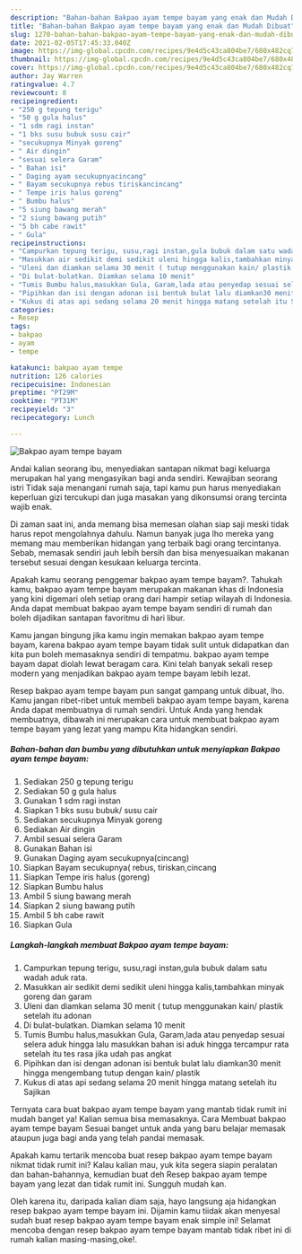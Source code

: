 ```yaml
---
description: "Bahan-bahan Bakpao ayam tempe bayam yang enak dan Mudah Dibuat"
title: "Bahan-bahan Bakpao ayam tempe bayam yang enak dan Mudah Dibuat"
slug: 1270-bahan-bahan-bakpao-ayam-tempe-bayam-yang-enak-dan-mudah-dibuat
date: 2021-02-05T17:45:33.040Z
image: https://img-global.cpcdn.com/recipes/9e4d5c43ca804be7/680x482cq70/bakpao-ayam-tempe-bayam-foto-resep-utama.jpg
thumbnail: https://img-global.cpcdn.com/recipes/9e4d5c43ca804be7/680x482cq70/bakpao-ayam-tempe-bayam-foto-resep-utama.jpg
cover: https://img-global.cpcdn.com/recipes/9e4d5c43ca804be7/680x482cq70/bakpao-ayam-tempe-bayam-foto-resep-utama.jpg
author: Jay Warren
ratingvalue: 4.7
reviewcount: 8
recipeingredient:
- "250 g tepung terigu"
- "50 g gula halus"
- "1 sdm ragi instan"
- "1 bks susu bubuk susu cair"
- "secukupnya Minyak goreng"
- " Air dingin"
- "sesuai selera Garam"
- " Bahan isi"
- " Daging ayam secukupnyacincang"
- " Bayam secukupnya rebus tiriskancincang"
- " Tempe iris halus goreng"
- " Bumbu halus"
- "5 siung bawang merah"
- "2 siung bawang putih"
- "5 bh cabe rawit"
- " Gula"
recipeinstructions:
- "Campurkan tepung terigu, susu,ragi instan,gula bubuk dalam satu wadah aduk rata."
- "Masukkan air sedikit demi sedikit uleni hingga kalis,tambahkan minyak goreng dan garam"
- "Uleni dan diamkan selama 30 menit ( tutup menggunakan kain/ plastik setelah itu adonan"
- "Di bulat-bulatkan. Diamkan selama 10 menit"
- "Tumis Bumbu halus,masukkan Gula, Garam,lada atau penyedap sesuai selera aduk hingga lalu masukkan bahan isi aduk hingga tercampur rata setelah itu tes rasa jika udah pas angkat"
- "Pipihkan dan isi dengan adonan isi bentuk bulat lalu diamkan30 menit hingga mengembang tutup dengan kain/ plastik"
- "Kukus di atas api sedang selama 20 menit hingga matang setelah itu Sajikan"
categories:
- Resep
tags:
- bakpao
- ayam
- tempe

katakunci: bakpao ayam tempe 
nutrition: 126 calories
recipecuisine: Indonesian
preptime: "PT29M"
cooktime: "PT31M"
recipeyield: "3"
recipecategory: Lunch

---
```



![Bakpao ayam tempe bayam](https://img-global.cpcdn.com/recipes/9e4d5c43ca804be7/680x482cq70/bakpao-ayam-tempe-bayam-foto-resep-utama.jpg)

Andai kalian seorang ibu, menyediakan santapan nikmat bagi keluarga merupakan hal yang mengasyikan bagi anda sendiri. Kewajiban seorang istri Tidak saja menangani rumah saja, tapi kamu pun harus menyediakan keperluan gizi tercukupi dan juga masakan yang dikonsumsi orang tercinta wajib enak.

Di zaman  saat ini, anda memang bisa memesan olahan siap saji meski tidak harus repot mengolahnya dahulu. Namun banyak juga lho mereka yang memang mau memberikan hidangan yang terbaik bagi orang tercintanya. Sebab, memasak sendiri jauh lebih bersih dan bisa menyesuaikan makanan tersebut sesuai dengan kesukaan keluarga tercinta. 



Apakah kamu seorang penggemar bakpao ayam tempe bayam?. Tahukah kamu, bakpao ayam tempe bayam merupakan makanan khas di Indonesia yang kini digemari oleh setiap orang dari hampir setiap wilayah di Indonesia. Anda dapat membuat bakpao ayam tempe bayam sendiri di rumah dan boleh dijadikan santapan favoritmu di hari libur.

Kamu jangan bingung jika kamu ingin memakan bakpao ayam tempe bayam, karena bakpao ayam tempe bayam tidak sulit untuk didapatkan dan kita pun boleh memasaknya sendiri di tempatmu. bakpao ayam tempe bayam dapat diolah lewat beragam cara. Kini telah banyak sekali resep modern yang menjadikan bakpao ayam tempe bayam lebih lezat.

Resep bakpao ayam tempe bayam pun sangat gampang untuk dibuat, lho. Kamu jangan ribet-ribet untuk membeli bakpao ayam tempe bayam, karena Anda dapat membuatnya di rumah sendiri. Untuk Anda yang hendak membuatnya, dibawah ini merupakan cara untuk membuat bakpao ayam tempe bayam yang lezat yang mampu Kita hidangkan sendiri.

<!--inarticleads1-->

##### Bahan-bahan dan bumbu yang dibutuhkan untuk menyiapkan Bakpao ayam tempe bayam:

1. Sediakan 250 g tepung terigu
1. Sediakan 50 g gula halus
1. Gunakan 1 sdm ragi instan
1. Siapkan 1 bks susu bubuk/ susu cair
1. Sediakan secukupnya Minyak goreng
1. Sediakan  Air dingin
1. Ambil sesuai selera Garam
1. Gunakan  Bahan isi
1. Gunakan  Daging ayam secukupnya(cincang)
1. Siapkan  Bayam secukupnya( rebus, tiriskan,cincang
1. Siapkan  Tempe iris halus (goreng)
1. Siapkan  Bumbu halus
1. Ambil 5 siung bawang merah
1. Siapkan 2 siung bawang putih
1. Ambil 5 bh cabe rawit
1. Siapkan  Gula




<!--inarticleads2-->

##### Langkah-langkah membuat Bakpao ayam tempe bayam:

1. Campurkan tepung terigu, susu,ragi instan,gula bubuk dalam satu wadah aduk rata.
1. Masukkan air sedikit demi sedikit uleni hingga kalis,tambahkan minyak goreng dan garam
1. Uleni dan diamkan selama 30 menit ( tutup menggunakan kain/ plastik setelah itu adonan
1. Di bulat-bulatkan. Diamkan selama 10 menit
1. Tumis Bumbu halus,masukkan Gula, Garam,lada atau penyedap sesuai selera aduk hingga lalu masukkan bahan isi aduk hingga tercampur rata setelah itu tes rasa jika udah pas angkat
1. Pipihkan dan isi dengan adonan isi bentuk bulat lalu diamkan30 menit hingga mengembang tutup dengan kain/ plastik
1. Kukus di atas api sedang selama 20 menit hingga matang setelah itu Sajikan




Ternyata cara buat bakpao ayam tempe bayam yang mantab tidak rumit ini mudah banget ya! Kalian semua bisa memasaknya. Cara Membuat bakpao ayam tempe bayam Sesuai banget untuk anda yang baru belajar memasak ataupun juga bagi anda yang telah pandai memasak.

Apakah kamu tertarik mencoba buat resep bakpao ayam tempe bayam nikmat tidak rumit ini? Kalau kalian mau, yuk kita segera siapin peralatan dan bahan-bahannya, kemudian buat deh Resep bakpao ayam tempe bayam yang lezat dan tidak rumit ini. Sungguh mudah kan. 

Oleh karena itu, daripada kalian diam saja, hayo langsung aja hidangkan resep bakpao ayam tempe bayam ini. Dijamin kamu tiidak akan menyesal sudah buat resep bakpao ayam tempe bayam enak simple ini! Selamat mencoba dengan resep bakpao ayam tempe bayam mantab tidak ribet ini di rumah kalian masing-masing,oke!.

